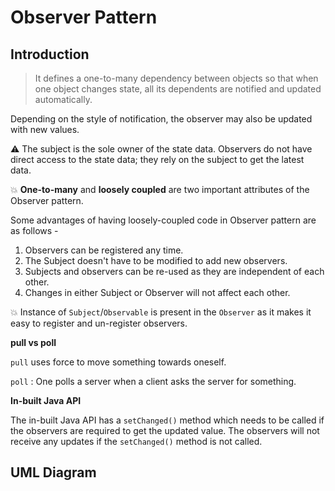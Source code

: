 # Observer Pattern

## Introduction 

> It defines a one-to-many dependency between objects so that when one object changes state, all its dependents are notified and updated automatically. 

Depending on the style of notification, the observer may also be updated with new values. 

:warning: The subject is the sole owner of the state data. Observers do not have direct access to the state data; they rely on the subject to get the latest data.

:boom: **One-to-many** and **loosely coupled** are two important attributes of the Observer pattern.

Some advantages of having loosely-coupled code in Observer pattern are as follows - 

1.  Observers can be registered any time. 
1.  The Subject doesn't have to be modified to add new observers. 
1.  Subjects and observers can be re-used as they are independent of each other. 
1.  Changes in either Subject or Observer will not affect each other. 

:boom: Instance of ```Subject```/```Observable``` is present in the ```Observer``` as it makes it easy to register and un-register observers.

**pull vs poll**

```pull``` uses force to move something towards oneself. 

```poll``` : One polls a server when a client asks the server for something.

**In-built Java API**

The in-built Java API has a ```setChanged()``` method which needs to be called if the observers are required to get the updated value. The observers will not receive any updates if the ```setChanged()``` method is not called.

## UML Diagram

